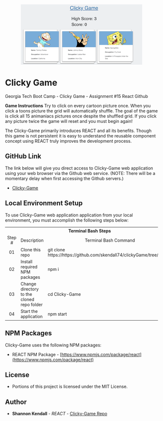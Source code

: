 
<p align="center">
<a href="https://skendall74.github.io/clickyGame/" target="_blank"><img src="https://raw.githubusercontent.com/skendall74/clickyGame/master/documents/nick.png" alt="Project logo"/></a>
</p>

# Clicky Game

Georgia Tech Boot Camp - Clicky Game - Assignment #15 React Github

**Game Instructions** Try to click on every cartoon picture once. When you click a toons picture the grid will automatically shuffle. The goal of the game is click all 15 animaniacs pictures once despite the shuffled grid. If you click any picture twice the game will reset and you must begin again!

The Clicky-Game primarily introduces REACT and all its benefits. Though this game is not persistent it is easy to understand the reusable component concept using REACT truly improves the development process.

## GitHub Link
The link below will give you direct access to Clicky-Game web application using your web browser via the Github web service. (NOTE: There will be a momentary delay when first accessing the Github servers.)

* [Clicky-Game](https://skendall74.github.io/clickyGame/)
## Local Environment Setup
To use Clicky-Game web application application from your local environment, you must accomplish the following steps below:

<table>
  <tr>
    <th colspan="3">Terminal Bash Steps</th>
  </tr>
  <tr>
    <td align="center" style="width: 75px;">Step #</td>
    <td align="center" style="width: 330px;">Description</td>
    <td  align="center" >Terminal Bash Command</td>
  </tr>
  <tr>
    <td align="center">01</td>
    <td>Clone this repo</td>
    <td>git clone https://<i></i>https://github.com/skendall74/clickyGame/tree/master</td>
  </tr>
  <tr>
    <td align="center">02</td>
    <td>Install required NPM packages</td>
    <td>npm i</td>
  </tr>
  <tr>
    <td align="center">03</td>
    <td>Change directory to the cloned repo folder</td>
    <td>cd Clicky-Game</td>
  </tr>
  <tr>
    <td align="center">04</td>
    <td>Start the application</td>
    <td>npm start</td>
  </tr>
  </table>

## NPM Packages
Clicky-Game uses the following NPM packages:
- REACT NPM Package - [https://www.npmjs.com/package/react](https://www.npmjs.com/package/react)

## License

* Portions of this project is licensed under the MIT License.

## Author

* **Shannon Kendall** - *REACT* - [Clicky-Game Repo](https://github.com/skendall74/clickyGame/tree/master)

